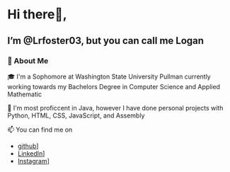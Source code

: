 <!---
Lrfoster03/Lrfoster03 is a ✨ special ✨ repository because its `README.md` (this file) appears on your GitHub profile.
You can click the Preview link to take a look at your changes.
--->

# Hi there👋, 

## I’m @Lrfoster03, but you can call me Logan

### 🚀 About Me

🎓 I'm a Sophomore at Washington State University Pullman currently working towards my Bachelors Degree in Computer Science and Applied Mathematic

🌱 I'm most proficcent in Java, however I have done personal projects with Python, HTML, CSS, JavaScript, and Assembly

📫 You can find me on 
  - [github](https://img.shields.io/badge/GitHub-000000?style=for-the-badge&logo=GitHub&logoColor=white)]
  - [LinkedIn](https://img.shields.io/badge/GitHub-000000?style=for-the-badge&logo=GitHub&logoColor=white)]
  - [Instagram](https://img.shields.io/badge/GitHub-000000?style=for-the-badge&logo=GitHub&logoColor=white)]
